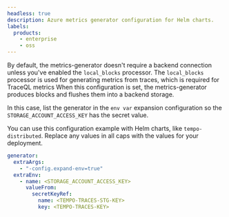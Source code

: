 ```yaml
---
headless: true
description: Azure metrics generator configuration for Helm charts.
labels:
  products:
    - enterprise
    - oss
---
```


[//]: # "This file documents the Azure metrics generator configuration for Tempo when using Helm charts."
[//]: # "This shared file is included in these locations:"
[//]: # "/tempo/docs/sources/tempo/configuration/hosted-storage/azure.md"
[//]: # "/tempo/docs/sources/tempo/metrics-from-traces/metrics-queries/configure-traceql-metrics.md"
[//]: # "/helm-charts/tempo-distributed/get-started-helm-charts/_index.md"
[//]: #
[//]: # "If you make changes to this file, verify that the meaning and content are not changed in any place where the file is included."
[//]: # "Any links should be fully qualified and not relative: /docs/grafana/ instead of ../grafana/."

<!-- local blocks processor, Azure storage, and metrics-generator with Helm charts-->

By default, the metrics-generator doesn't require a backend connection unless you've enabled the `local_blocks` processor.
The `local_blocks` processor is used for generating metrics from traces, which is required for TraceQL metrics
When this configuration is set, the metrics-generator produces blocks and flushes them into a backend storage.

In this case, list the generator in the `env var` expansion configuration so the `STORAGE_ACCOUNT_ACCESS_KEY` has the secret value.

You can use this configuration example with Helm charts, like `tempo-distributed`.
Replace any values in all caps with the values for your deployment.

```yaml
generator:
  extraArgs:
    - "-config.expand-env=true"
  extraEnv:
    - name: <STORAGE_ACCOUNT_ACCESS_KEY>
      valueFrom:
        secretKeyRef:
          name: <TEMPO-TRACES-STG-KEY>
          key: <TEMPO-TRACES-KEY>
```
